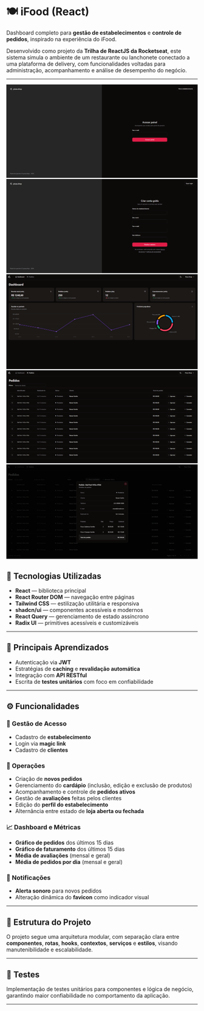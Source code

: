# 🍽️ iFood (React)

Dashboard completo para **gestão de estabelecimentos** e **controle de pedidos**, inspirado na experiência do iFood.

Desenvolvido como projeto da **Trilha de ReactJS da Rocketseat**, este sistema simula o ambiente de um restaurante ou lanchonete conectado a uma plataforma de delivery, com funcionalidades voltadas para administração, acompanhamento e análise de desempenho do negócio.

---
![Captura 1](.github/cap1.png)
![Captura 1](.github/cap2.png)
![Captura 1](.github/cap3.png)
![Captura 1](.github/cap4.png)
![Captura 1](.github/cap5.png)
## 🚀 Tecnologias Utilizadas

- **React** — biblioteca principal
- **React Router DOM** — navegação entre páginas
- **Tailwind CSS** — estilização utilitária e responsiva
- **shadcn/ui** — componentes acessíveis e modernos
- **React Query** — gerenciamento de estado assíncrono
- **Radix UI** — primitives acessíveis e customizáveis

---

## 🧠 Principais Aprendizados

- Autenticação via **JWT**
- Estratégias de **caching** e **revalidação automática**
- Integração com **API RESTful**
- Escrita de **testes unitários** com foco em confiabilidade

---

## ⚙️ Funcionalidades

### 🧾 Gestão de Acesso
- Cadastro de **estabelecimento**
- Login via **magic link**
- Cadastro de **clientes**

### 🍔 Operações
- Criação de **novos pedidos**
- Gerenciamento do **cardápio** (inclusão, edição e exclusão de produtos)
- Acompanhamento e controle de **pedidos ativos**
- Gestão de **avaliações** feitas pelos clientes
- Edição do **perfil do estabelecimento**
- Alternância entre estado de **loja aberta ou fechada**

### 📈 Dashboard e Métricas
- **Gráfico de pedidos** dos últimos 15 dias
- **Gráfico de faturamento** dos últimos 15 dias
- **Média de avaliações** (mensal e geral)
- **Média de pedidos por dia** (mensal e geral)

### 🔔 Notificações
- **Alerta sonoro** para novos pedidos
- Alteração dinâmica do **favicon** como indicador visual

---

## 📁 Estrutura do Projeto

O projeto segue uma arquitetura modular, com separação clara entre **componentes**, **rotas**, **hooks**, **contextos**, **serviços** e **estilos**, visando manutenibilidade e escalabilidade.

---

## 🧪 Testes

Implementação de testes unitários para componentes e lógica de negócio, garantindo maior confiabilidade no comportamento da aplicação.

---

